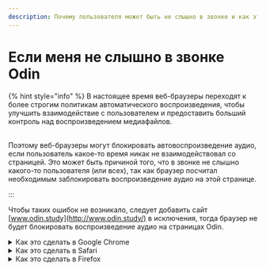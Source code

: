 ```yaml
---
description: Почему пользователя может быть не слышно в звонке и как это исправить
---
```


# Если меня не слышно в звонке Odin

{% hint style="info" %}
В настоящее время веб-браузеры переходят к более строгим политикам автоматического воспроизведения, чтобы улучшить взаимодействие с пользователем и предоставить больший контроль над воспроизведением медиафайлов.

\
Поэтому веб-браузеры могут блокировать автовоспроизведение аудио, если пользователь какое-то время никак не взаимодействовал со страницей. Это может быть причиной того, что в звонке не слышно какого-то пользователя (или всех), так как браузер посчитал необходимым заблокировать воспроизведение аудио на этой странице.

:::

Чтобы таких ошибок не возникало, следует добавить сайт [www.odin.study](http://www.odin.study/) в исключения, тогда браузер не будет блокировать воспроизведение аудио на страницах Odin.



<details>

<summary>Как это сделать в Google Chrome</summary>

Следует открыть настройки браузера, в настройках выбрать раздел «Конфиденциальность и безопасность», далее выбрать «Настройки сайтов» - «Дополнительные настройки контента» - «Звук». На открывшейся странице в разделе "Разрешить сайтам воспроизводить звук" нажать на кнопку "Добавить" и добавить сайт [www.odin.study](http://www.odin.study/), как показано на скриншоте:

![](<.gitbook/assets/image (95).png>)

</details>

<details>

<summary>Как это сделать в Safari</summary>

Следует открыть настройки браузера, далее выбрать раздел «Веб-сайты» - «Автовоспроизведение» и напротив сайта [www.odin.study](http://www.odin.study/) в выпадающем списке выбрать «Всегда».&#x20;

![](<.gitbook/assets/image (96).png>)

Чтобы сайт [www.odin.study](http://www.odin.study/) отображался в этих настройках, необходимо сначала открыть его во вкладке и уже потом открывать настройки.

</details>

<details>

<summary>Как это сделать в Firefox</summary>

Для этого необходимо открыть сайт [www.odin.study](http://www.odin.study/), нажать на иконку замочка в адресной строке, после этого появится окно:

![](<.gitbook/assets/image (97).png>)

Далее надо нажать на «Защищенное соединение» и в появившемся окне выбрать «Подробнее». Откроется окно, в котором выбирается раздел «Разрешения». В разделе «Автовоспроизведение» следует снять галочку «По умолчанию» и выбрать настройку «Разрешить аудио и видео» как показано на скриншоте:

![](<.gitbook/assets/image (98).png>)

</details>

